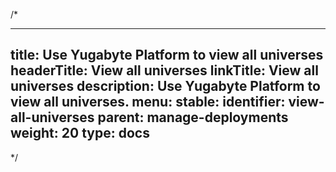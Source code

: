 /*

---
title: Use Yugabyte Platform to view all universes
headerTitle: View all universes
linkTitle: View all universes
description: Use Yugabyte Platform to view all universes.
menu:
  stable:
    identifier: view-all-universes
    parent: manage-deployments
    weight: 20
type: docs
---

*/
